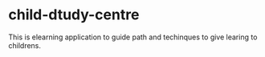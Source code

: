 # child-dtudy-centre
This is elearning application to guide path and techinques to give learing to childrens.
